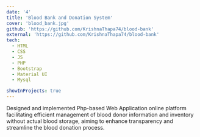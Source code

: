 ```yaml
---
date: '4'
title: 'Blood Bank and Donation System'
cover: 'blood_bank.jpg'
github: 'https://github.com/KrishnaThapa74/blood-bank'
external: 'https://github.com/KrishnaThapa74/blood-bank'
tech:
  - HTML
  - CSS
  - JS
  - PHP
  - Bootstrap
  - Material UI
  - Mysql

showInProjects: true
---
```


Designed and implemented Php-based Web Application online platform facilitating efficient management of blood donor information and inventory without actual blood storage, aiming to enhance transparency and streamline the blood donation process.
